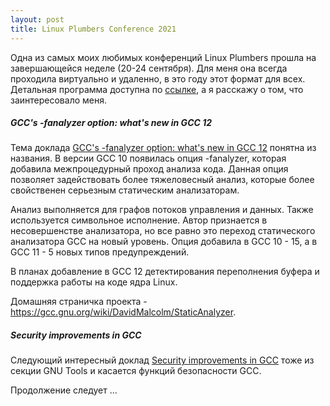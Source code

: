 ```yaml
---
layout: post
title: Linux Plumbers Conference 2021 
---
```

Одна из самых моих любимых конференций Linux Plumbers прошла на завершающейся неделе (20-24 сентября). Для меня она всегда проходила виртуально и удаленно, в это году этот формат для всех. Детальная программа доступна по [ссылке](https://linuxplumbersconf.org/event/11/timetable/?view=lpc), а я расскажу о том, что заинтересовало меня.

##### GCC's -fanalyzer option: what's new in GCC 12

Тема доклада [GCC's -fanalyzer option: what's new in GCC 12](https://linuxplumbersconf.org/event/11/contributions/996/attachments/772/1453/2021-LPC-analyzer-talk.pdf) понятна из названия.
В версии GCC 10 появилась опция -fanalyzer, которая добавила межпроцедурный проход анализа кода.  Данная опция позволяет задействовать более тяжеловесный анализ, которые более свойственен серьезным статическим анализаторам.

Анализ выполняется для графов потоков управления и данных. Также используется символьное исполнение. Автор признается в несовершенстве анализатора, но все равно это переход статического анализатора GCC на новый уровень. Опция добавила в GCC 10 - 15, а в GCC 11 - 5 новых типов предупреждений. 

В планах добавление в GCC 12 детектирования переполнения буфера и поддержка работы на коде ядра Linux.

Домашняя страничка проекта - <https://gcc.gnu.org/wiki/DavidMalcolm/StaticAnalyzer>.

##### Security improvements in GCC

Следующий интересный доклад [Security improvements in GCC](https://linuxplumbersconf.org/event/11/contributions/1001/) тоже из секции GNU Tools и касается функций безопасности GCC.  

Продолжение следует ...

